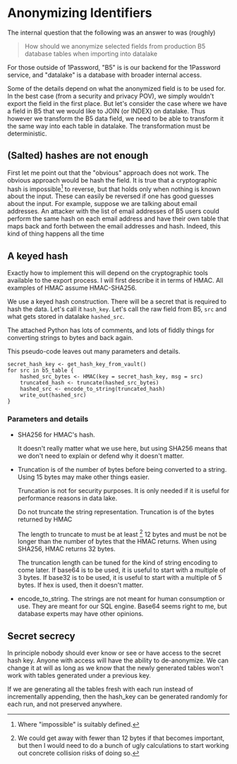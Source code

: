 # Anonymizing Identifiers

The internal question that the following was an answer to was (roughly)

> How should we anonymize selected fields from production B5 database tables when importing into datalake

For those outside of 1Password, "B5" is is our backend for the 1Password service, and "datalake" is a database with broader internal access.

Some of the details depend on what the anonymized field is to be used for. In the best case (from a security and privacy POV), we simply wouldn't export the field in the first place. But let's consider the case where we have a field in B5 that we would like to JOIN (or INDEX) on datalake. Thus however we transform the B5 data field, we need to be able to transform it the same way into each table in datalake. The transformation must be deterministic.

## (Salted) hashes are not enough

First let me point out that the "obvious" approach does not work. The obvious approach would be hash the field. It is true that a cryptographic hash is impossible[^999] to reverse, but that holds only when nothing is known about the input. These can easily be reversed if one has good guesses about the input. For example, suppose we are talking about email addresses. An attacker with the list of email addresses of B5 users could perform the same hash on each email address and have their own table that maps back and forth between the email addresses and hash. Indeed, this kind of thing happens all the time

[^999]: Where "impossible" is suitably defined.

## A keyed hash

Exactly how to implement this will depend on the cryptographic tools available to the export process. I will first describe it in terms of HMAC. All examples of HMAC assume HMAC-SHA256.

We use a keyed hash construction. There will be a secret that is required to hash the data. Let's call it `hash_key`. Let's call the raw field from B5, `src` and what gets stored in datalake `hashed_src`. 

The attached Python has lots of comments, and lots of fiddly things for converting strings to bytes and back again.

This pseudo-code leaves out many parameters and details.
```
secret_hash_key <- get_hash_key_from_vault()
for src in b5_table {
    hashed_src_bytes <- HMAC(key = secret_hash_key, msg = src)
    truncated_hash <- truncate(hashed_src_bytes)
    hashed_src <- encode_to_string(truncated_hash)
    write_out(hashed_src)
}
```

### Parameters and details

- SHA256 for HMAC's hash.

    It doesn't really matter what we use here, but using SHA256 means that we don't need to explain or defend why it doesn't matter.

- Truncation is of the number of bytes before being converted to a string. Using 15 bytes may make other things easier.

    Truncation is not for security purposes. It is only needed if it is useful for performance reasons in data lake.

    Do not truncate the string representation. Truncation is of the bytes returned by HMAC
    
    The length to truncate to must be at least [^12] 12 bytes and must be not be longer than the number of bytes that the HMAC returns. When using SHA256, HMAC returns 32 bytes.

    The truncation length can be tuned for the kind of string encoding to come later. If base64 is to be used, it is useful to start with a multiple of 3 bytes. If base32 is to be used, it is useful to start with a multiple of 5 bytes. If hex is used, then it doesn't matter.

- encode_to_string. The strings are not meant for human consumption or use. They are meant for our SQL engine. Base64 seems right to me, but database experts may have other opinions.

[^12]: We could get away with fewer than 12 bytes if that becomes important, but then I would need to do a bunch of ugly calculations to start working out concrete collision risks of doing so.

## Secret secrecy

In principle nobody should ever know or see or have access to the secret hash key. Anyone with access will have the ability to de-anonymize. We can change it at will as long as we know that the newly generated tables won't work with tables
generated under a previous key.

If we are generating all the tables fresh with each run instead of incrementally appending, then the hash_key can be generated randomly for each run, and not preserved anywhere.

